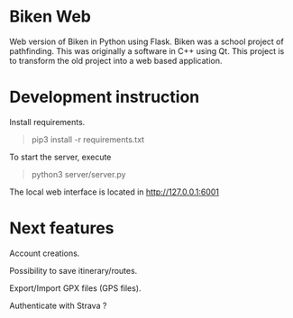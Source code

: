 
# Biken Web

Web version of Biken in Python using Flask. Biken was a school project of pathfinding. This was originally a software in C++ using Qt. This project is to transform the old project into a web based application.


# Development instruction

Install requirements.
> pip3 install -r requirements.txt

To start the server, execute
> python3 server/server.py

The local web interface is located in http://127.0.0.1:6001

# Next features

Account creations.

Possibility to save itinerary/routes.

Export/Import GPX files (GPS files).

Authenticate with Strava ?
